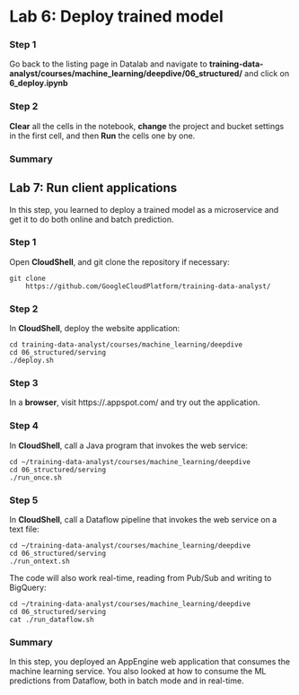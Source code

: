 # Lab 6: Deploy trained model

### **Step 1**

Go back to the listing page in Datalab and navigate to **training-data-analyst/courses/machine_learning/deepdive/06_structured/** and click on **6_deploy.ipynb**

### **Step 2**

**Clear** all the cells in the notebook, **change** the project and bucket settings in the first cell, and then **Run** the cells one by one.

### **Summary**

## Lab 7: Run client applications

In this step, you learned to deploy a trained model as a microservice and get it to do both online and batch prediction.

### **Step 1**

Open **CloudShell**, and git clone the repository if necessary:
    
    
    git clone 
        https://github.com/GoogleCloudPlatform/training-data-analyst/

### **Step 2**

In **CloudShell**, deploy the website application:
    
    
    cd training-data-analyst/courses/machine_learning/deepdive
    cd 06_structured/serving
    ./deploy.sh

### **Step 3**

In a **browser**, visit https://<PROJECT>.appspot.com/ and try out the application.

### **Step 4**

In **CloudShell**, call a Java program that invokes the web service:
    
    
    cd ~/training-data-analyst/courses/machine_learning/deepdive
    cd 06_structured/serving
    ./run_once.sh

### **Step 5**

In **CloudShell**, call a Dataflow pipeline that invokes the web service on a text file:
    
    
    cd ~/training-data-analyst/courses/machine_learning/deepdive
    cd 06_structured/serving
    ./run_ontext.sh

The code will also work real-time, reading from Pub/Sub and writing to BigQuery:
    
    
    cd ~/training-data-analyst/courses/machine_learning/deepdive
    cd 06_structured/serving
    cat ./run_dataflow.sh

### **Summary**

In this step, you deployed an AppEngine web application that consumes the machine learning service. You also looked at how to consume the ML predictions from Dataflow, both in batch mode and in real-time.

